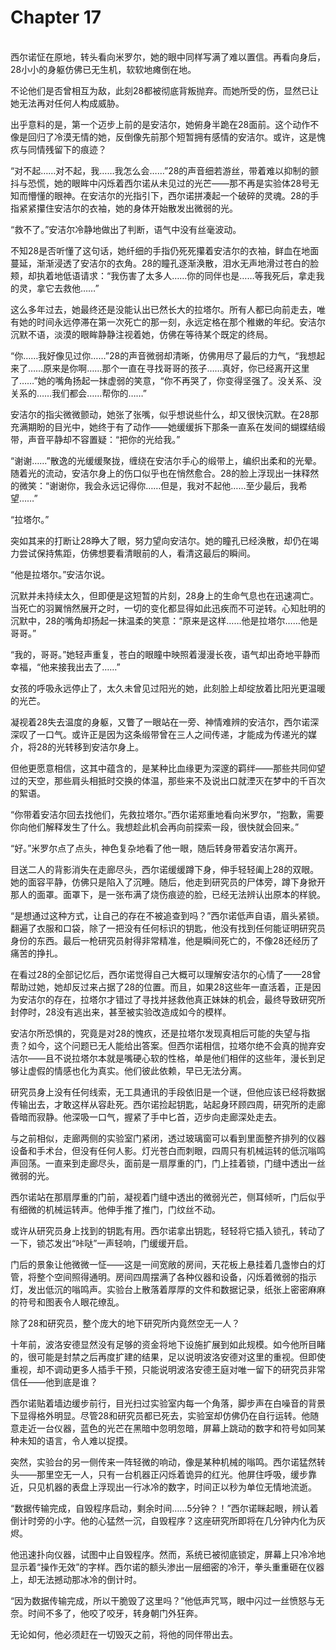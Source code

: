# Chapter 17

<br>
西尔诺怔在原地，转头看向米罗尔，她的眼中同样写满了难以置信。再看向身后，28小小的身躯仿佛已无生机，软软地瘫倒在地。

不论他们是否曾相互为敌，此刻28都被彻底背叛抛弃。而她所受的伤，显然已让她无法再对任何人构成威胁。

出乎意料的是，第一个迈步上前的是安洁尔，她俯身半跪在28面前。这个动作不像是回归了冷漠无情的她，反倒像先前那个短暂拥有感情的安洁尔。或许，这是愧疚与同情残留下的痕迹？

“对不起……对不起，我……我怎么会……”28的声音细若游丝，带着难以抑制的颤抖与恐慌，她的眼眸中闪烁着西尔诺从未见过的光芒——那不再是实验体28号无知而懵懂的眼神。在安洁尔的光指引下，西尔诺拼凑起一个破碎的灵魂。28的手指紧紧攥住安洁尔的衣袖，她的身体开始散发出微弱的光。

“救不了。”安洁尔冷静地做出了判断，语气中没有丝毫波动。

不知28是否听懂了这句话，她纤细的手指仍死死攥着安洁尔的衣袖，鲜血在地面蔓延，渐渐浸透了安洁尔的衣角。28的瞳孔逐渐涣散，泪水无声地滑过苍白的脸颊，却执着地低语请求：“我伤害了太多人……你的同伴也是……等我死后，拿走我的灵，拿它去救他……”

这么多年过去，她最终还是没能认出已然长大的拉塔尔。所有人都已向前走去，唯有她的时间永远停滞在第一次死亡的那一刻，永远定格在那个稚嫩的年纪。安洁尔沉默不语，淡漠的眼眸静静注视着她，仿佛在等待某个既定的终局。

“你……我好像见过你……”28的声音微弱却清晰，仿佛用尽了最后的力气，“我想起来了……原来是你啊……那个一直在寻找哥哥的孩子……真好，你已经离开这里了……”她的嘴角扬起一抹虚弱的笑意，“你不再哭了，你变得坚强了。没关系、没关系的……我们都会……帮你的……”

安洁尔的指尖微微颤动，她张了张嘴，似乎想说些什么，却又很快沉默。在28那充满期盼的目光中，她终于有了动作——她缓缓拆下那条一直系在发间的蝴蝶结缎带，声音平静却不容置疑：“把你的光给我。”

“谢谢……”散逸的光缓缓聚拢，缠绕在安洁尔手心的缎带上，编织出柔和的光晕。随着光的流动，安洁尔身上的伤口似乎也在悄然愈合。28的脸上浮现出一抹释然的微笑：“谢谢你，我会永远记得你……但是，我对不起他……至少最后，我希望……”

“拉塔尔。”

突如其来的打断让28睁大了眼，努力望向安洁尔。她的瞳孔已经涣散，却仍在竭力尝试保持焦距，仿佛想要看清眼前的人，看清这最后的瞬间。

“他是拉塔尔。”安洁尔说。

沉默并未持续太久，但即便是这短暂的片刻，28身上的生命气息也在迅速凋亡。当死亡的羽翼悄然展开之时，一切的变化都显得如此迅疾而不可逆转。心知肚明的沉默中，28的嘴角却扬起一抹温柔的笑意：“原来是这样……他是拉塔尔……他是哥哥。”

“我的，哥哥。”她轻声重复，苍白的眼瞳中映照着漫漫长夜，语气却出奇地平静而幸福，“他来接我出去了……”

女孩的呼吸永远停止了，太久未曾见过阳光的她，此刻脸上却绽放着比阳光更温暖的光芒。

凝视着28失去温度的身躯，又瞥了一眼站在一旁、神情难辨的安洁尔，西尔诺深深叹了一口气。或许正是因为这条缎带曾在三人之间传递，才能成为传递光的媒介，将28的光转移到安洁尔身上。

但他更愿意相信，这其中蕴含的，是某种比血缘更为深邃的羁绊——那些共同仰望过的天空，那些肩头相抵时交换的体温，那些来不及说出口就湮灭在梦中的千百次的絮语。

“你带着安洁尔回去找他们，先救拉塔尔。”西尔诺郑重地看向米罗尔，“抱歉，需要你向他们解释发生了什么。我想趁此机会再向前探索一段，很快就会回来。”

“好。”米罗尔点了点头，神色复杂地看了他一眼，随后转身带着安洁尔离开。

目送二人的背影消失在走廊尽头，西尔诺缓缓蹲下身，伸手轻轻阖上28的双眼。她的面容平静，仿佛只是陷入了沉睡。随后，他走到研究员的尸体旁，蹲下身掀开那人的面罩。面罩下，是一张布满了烧伤痕迹的脸，已经无法辨认出原本的样貌。

“是想通过这种方式，让自己的存在不被追查到吗？”西尔诺低声自语，眉头紧锁。翻遍了衣服和口袋，除了一把没有任何标识的钥匙，他没有找到任何能证明研究员身份的东西。最后一枪研究员射得非常精准，他是瞬间死亡的，不像28还经历了痛苦的挣扎。

在看过28的全部记忆后，西尔诺觉得自己大概可以理解安洁尔的心情了——28曾帮助过她，她却反过来占据了28的位置。而且，如果28这些年一直活着，正是因为安洁尔的存在，拉塔尔才错过了寻找并拯救他真正妹妹的机会，最终导致研究所封停时，28没有逃出来，甚至被实验改造成如今的模样。

安洁尔所恐惧的，究竟是对28的愧疚，还是拉塔尔发现真相后可能的失望与指责？如今，这个问题已无人能给出答案。但西尔诺相信，拉塔尔绝不会真的抛弃安洁尔——且不说拉塔尔本就是嘴硬心软的性格，单是他们相伴的这些年，漫长到足够让虚假的情感也化为真实。他们彼此依赖，早已无法分离。

研究员身上没有任何线索，无工具通讯的手段依旧是一个谜，但他应该已经将数据传输出去，才敢这样从容赴死。西尔诺捡起钥匙，站起身环顾四周，研究所的走廊昏暗而寂静。他深吸一口气，握紧了手中匕首，迈步向走廊深处走去。

与之前相似，走廊两侧的实验室门紧闭，透过玻璃窗可以看到里面整齐排列的仪器设备和手术台，但没有任何人影。灯光苍白而刺眼，四周只有机械运转的低沉嗡鸣声回荡。一直来到走廊尽头，面前是一扇厚重的门，门上挂着锁，门缝中透出一丝微弱的光。

西尔诺站在那扇厚重的门前，凝视着门缝中透出的微弱光芒，侧耳倾听，门后似乎有细微的机械运转声。他伸手推了推门，门纹丝不动。

或许从研究员身上找到的钥匙有用。西尔诺拿出钥匙，轻轻将它插入锁孔，转动了一下，锁芯发出“咔哒”一声轻响，门缓缓开启。

门后的景象让他微微一怔——这是一间宽敞的房间，天花板上悬挂着几盏惨白的灯管，将整个空间照得通明。房间四周摆满了各种仪器和设备，闪烁着微弱的指示灯，发出低沉的嗡鸣声。实验台上散落着厚厚的文件和数据记录，纸张上密密麻麻的符号和图表令人眼花缭乱。

除了28和研究员，整个庞大的地下研究所内竟然空无一人？

十年前，波洛安德显然没有足够的资金将地下设施扩展到如此规模。如今他所目睹的，很可能是封禁之后再度扩建的结果，足以说明波洛安德对这里的重视。但即使重视，却不调动更多人插手干预，只能说明波洛安德王庭对唯一留下的研究员非常信任——他到底是谁？

西尔诺贴着墙边缓步前行，目光扫过实验室内每一个角落，脚步声在白噪音的背景下显得格外明显。尽管28和研究员都已死去，实验室却仿佛仍在自行运转。他随意走近一台仪器，蓝色的光芒在黑暗中忽明忽暗，屏幕上跳动的数字和符号如同某种未知的语言，令人难以捉摸。

突然，实验台的另一侧传来一阵轻微的响动，像是某种机械的嗡鸣。西尔诺猛然转头——那里空无一人，只有一台机器正闪烁着诡异的红光。他屏住呼吸，缓步靠近，只见机器的表盘上浮现出一行冰冷的数字，时间正以秒为单位无情地流逝。

“数据传输完成，自毁程序启动，剩余时间……5分钟？！”西尔诺眯起眼，辨认着倒计时旁的小字。他的心猛然一沉，自毁程序？这座研究所即将在几分钟内化为灰烬。

他迅速扑向仪器，试图中止自毁程序。然而，系统已被彻底锁定，屏幕上只冷冷地显示着“操作无效”的字样。西尔诺的额头渗出一层细密的冷汗，拳头重重砸在仪器上，却无法撼动那冰冷的倒计时。

“因为数据传输完成，所以干脆毁了这里吗？”他低声咒骂，眼中闪过一丝愤怒与无奈。时间不多了，他咬了咬牙，转身朝门外狂奔。

无论如何，他必须赶在一切毁灭之前，将他的同伴带出去。
